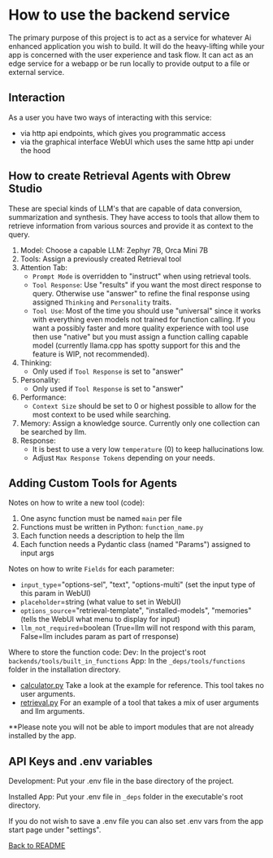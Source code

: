# How to use the backend service

The primary purpose of this project is to act as a service for whatever Ai enhanced application you wish to build. It will do the heavy-lifting while your app is concerned with the user experience and task flow. It can act as an edge service for a webapp or be run locally to provide output to a file or external service.

## Interaction

As a user you have two ways of interacting with this service:

- via http api endpoints, which gives you programmatic access
- via the graphical interface WebUI which uses the same http api under the hood

## How to create Retrieval Agents with Obrew Studio

These are special kinds of LLM's that are capable of data conversion, summarization and synthesis. They have access to tools that allow them to retrieve information from various sources and provide it as context to the query.

1. Model: Choose a capable LLM: Zephyr 7B, Orca Mini 7B
2. Tools: Assign a previously created Retrieval tool
3. Attention Tab:
   - `Prompt Mode` is overridden to "instruct" when using retrieval tools.
   - `Tool Response`: Use "results" if you want the most direct response to query. Otherwise use "answer" to refine the final response using assigned `Thinking` and `Personality` traits.
   - `Tool Use`: Most of the time you should use "universal" since it works with everything even models not trained for function calling. If you want a possibly faster and more quality experience with tool use then use "native" but you must assign a function calling capable model (currently llama.cpp has spotty support for this and the feature is WIP, not recommended).
4. Thinking:
   - Only used if `Tool Response` is set to "answer"
5. Personality:
   - Only used if `Tool Response` is set to "answer"
6. Performance:
   - `Context Size` should be set to 0 or highest possible to allow for the most context to be used while searching.
7. Memory: Assign a knowledge source. Currently only one collection can be searched by llm.
8. Response:
   - It is best to use a very low `temperature` (0) to keep hallucinations low.
   - Adjust `Max Response Tokens` depending on your needs.

## Adding Custom Tools for Agents

Notes on how to write a new tool (code):

1. One async function must be named `main` per file
2. Functions must be written in Python: `function_name.py`
3. Each function needs a description to help the llm
4. Each function needs a Pydantic class (named "Params") assigned to input args

Notes on how to write `Fields` for each parameter:

- `input_type`="options-sel", "text", "options-multi" (set the input type of this param in WebUI)
- `placeholder`=string (what value to set in WebUI)
- `options_source`="retrieval-template", "installed-models", "memories" (tells the WebUI what menu to display for input)
- `llm_not_required`=boolean (True=llm will not respond with this param, False=llm includes param as part of rresponse)

Where to store the function code:
Dev: In the project's root `backends/tools/built_in_functions`
App: In the `_deps/tools/functions` folder in the installation directory.

- [calculator.py](/backends/tools/built_in_functions/calculator.py) Take a look at the example for reference. This tool takes no user arguments.
- [retrieval.py](/backends/tools/built_in_functions/retrieval.py) For an example of a tool that takes a mix of user arguments and llm arguments.

\*\*Please note you will not be able to import modules that are not already installed by the app.

## API Keys and .env variables

Development: Put your .env file in the base directory of the project.

Installed App: Put your .env file in `_deps` folder in the executable's root directory.

If you do not wish to save a .env file you can also set .env vars from the app start page under "settings".

[Back to README](../README.md)
